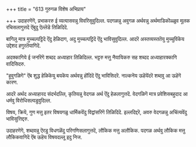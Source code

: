 +++
title = "613 गुरुगळ विशेष अभिप्राय"

+++
उदाहरणॆगॆ, प्रभाकररु ई व्यत्यासवन्नु विवरिसुवुदिल्ल. पदगळन्नु अवुगळ अर्थवन्नु अर्थमाडिकॊळ्ळुव मूलक रचिसलागुत्तदॆ ऎंबुदु ऎल्लॆडॆ तिळिदिदॆ.

बागिलु मात्र मुच्चल्पट्टिदॆ ऎंदु हेळिदाग, अदु मुच्चल्पट्टिदॆ ऎंदु भाविसुवुदिल्ल. आदरॆ अस्तव्यस्ततॆयु मुच्चुविकॆय उद्देशद हगुरतॆयागिदॆ.

अदक्कागिये ई जनरिगॆ शब्दद अध्याहार तिळिदिल्ल. भट्टरु मत्तु नैयायिकरु सह शब्दद अध्याहारक्कागि वादिसिदरु.

"हूवुगळिगॆ" ऎंब शुद्ध हेळिकॆयु बयकॆय अर्थवन्नु हॊंदिदॆ ऎंदु भाविसिदरॆ. नाल्कनॆय ऊहॆयॆंदरॆ शब्दवु आ ऊहॆगॆ कारण.

आदरॆ अर्थद अध्याहारद संदर्भदल्लि, कृतियन्नु वेदगळ अर्थ ऎंदु हेळलागुत्तदॆ. वेदगळिगॆ मात्र प्रवेशिसबहुदाद आ धर्मवु विरोधिसल्पडुवुदिल्ल.

विषय, क्रियॆ, गुण मत्तु इतर विषयगळु धार्मिकवॆंदु विद्वांसरिगॆ तिळिदिदॆ. इल्लदिद्दरॆ, अवरु वेदगळन्नु अचिंत्यवॆंदु भाविसुत्तिद्दरु.

उदाहरणॆगॆ, शब्दवन्नु ऎरडु विधगळॆंदु परिगणिसलागुत्तदॆ, लौकिक मत्तु अलौकिक. पदगळ अर्थवु लौकिक मत्तु लौकिकवागिदॆ ऎंब ऊहॆय विषयदल्लू इदु निज.

